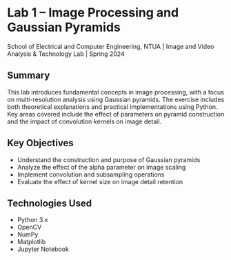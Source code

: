 # Lab 1 – Image Processing and Gaussian Pyramids  
School of Electrical and Computer Engineering, NTUA | Image and Video Analysis & Technology Lab | Spring 2024

## Summary

This lab introduces fundamental concepts in image processing, with a focus on multi-resolution analysis using Gaussian pyramids. The exercise includes both theoretical explanations and practical implementations using Python. Key areas covered include the effect of parameters on pyramid construction and the impact of convolution kernels on image detail.

## Key Objectives

- Understand the construction and purpose of Gaussian pyramids
- Analyze the effect of the alpha parameter on image scaling
- Implement convolution and subsampling operations
- Evaluate the effect of kernel size on image detail retention

## Technologies Used

- Python 3.x
- OpenCV
- NumPy
- Matplotlib
- Jupyter Notebook
